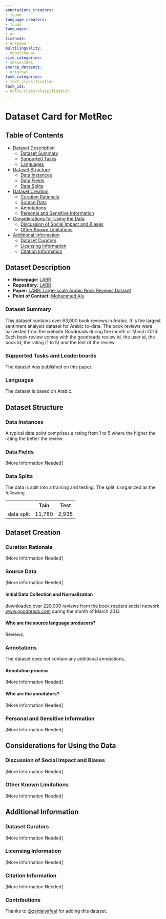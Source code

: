 ```yaml
---
annotations_creators:
- found
language_creators:
- found
languages:
- ar
licenses:
- unknown
multilinguality:
- monolingual
size_categories:
- 10k<n<100k
source_datasets:
- original
task_categories:
- text_classification
task_ids:
- multi-class-classification
---
```


# Dataset Card for MetRec

## Table of Contents
- [Dataset Description](#dataset-description)
  - [Dataset Summary](#dataset-summary)
  - [Supported Tasks](#supported-tasks-and-leaderboards)
  - [Languages](#languages)
- [Dataset Structure](#dataset-structure)
  - [Data Instances](#data-instances)
  - [Data Fields](#data-instances)
  - [Data Splits](#data-instances)
- [Dataset Creation](#dataset-creation)
  - [Curation Rationale](#curation-rationale)
  - [Source Data](#source-data)
  - [Annotations](#annotations)
  - [Personal and Sensitive Information](#personal-and-sensitive-information)
- [Considerations for Using the Data](#considerations-for-using-the-data)
  - [Discussion of Social Impact and Biases](#discussion-of-social-impact-and-biases)
  - [Other Known Limitations](#other-known-limitations)
- [Additional Information](#additional-information)
  - [Dataset Curators](#dataset-curators)
  - [Licensing Information](#licensing-information)
  - [Citation Information](#citation-information)

## Dataset Description

- **Homepage:** [LABR](https://github.com/mohamedadaly/LABR)
- **Repository:** [LABR](https://github.com/mohamedadaly/LABR)
- **Paper:** [LABR: Large-scale Arabic Book Reviews Dataset](https://www.aclweb.org/anthology/P13-2088.pdf)
- **Point of Contact:** [Mohammed Aly](mailto:mohamed@mohamedaly.info)

### Dataset Summary

This dataset contains over 63,000 book reviews in Arabic. It is the largest sentiment analysis dataset for Arabic to-date. The book reviews were harvested from the website Goodreads during the month or March 2013. Each book review comes with the goodreads review id, the user id, the book id, the rating (1 to 5) and the text of the review.

### Supported Tasks and Leaderboards

The dataset was published on this [paper](https://www.aclweb.org/anthology/P13-2088.pdf). 

### Languages

The dataset is based on Arabic.

## Dataset Structure

### Data Instances

A typical data point comprises a rating from 1 to 5 where the higher the rating the better the review.  

### Data Fields

[More Information Needed]

### Data Splits

The data is split into a training and testing. The split is organized as the following 

|           | Tain   | Test |
|---------- | ------ | ---- |
|data split | 11,760 | 2,935|

## Dataset Creation

### Curation Rationale

[More Information Needed]

### Source Data

[More Information Needed]

#### Initial Data Collection and Normalization

downloaded over 220,000 reviews from the
book readers social network www.goodreads.com
during the month of March 2013

#### Who are the source language producers?

Reviews. 

### Annotations

The dataset does not contain any additional annotations.

#### Annotation process

[More Information Needed]

#### Who are the annotators?

[More Information Needed]

### Personal and Sensitive Information

[More Information Needed]

## Considerations for Using the Data

### Discussion of Social Impact and Biases

[More Information Needed]

### Other Known Limitations

[More Information Needed]

## Additional Information

### Dataset Curators

[More Information Needed]

### Licensing Information

[More Information Needed]

### Citation Information

[More Information Needed]

### Contributions

Thanks to [@zaidalyafeai](https://github.com/zaidalyafeai) for adding this dataset.